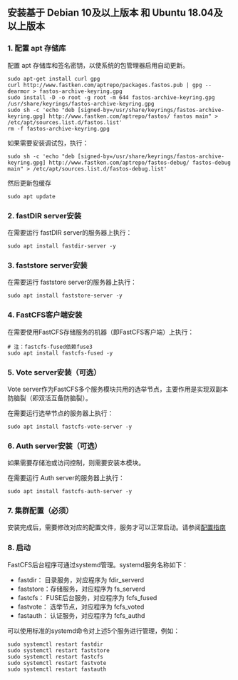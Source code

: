 
## 安装基于 Debian 10及以上版本 和 Ubuntu 18.04及以上版本


### 1. 配置 apt 存储库

配置 apt 存储库和签名密钥，以使系统的包管理器启用自动更新。

```shell
sudo apt-get install curl gpg
curl http://www.fastken.com/aptrepo/packages.fastos.pub | gpg --dearmor > fastos-archive-keyring.gpg
sudo install -D -o root -g root -m 644 fastos-archive-keyring.gpg /usr/share/keyrings/fastos-archive-keyring.gpg
sudo sh -c 'echo "deb [signed-by=/usr/share/keyrings/fastos-archive-keyring.gpg] http://www.fastken.com/aptrepo/fastos/ fastos main" > /etc/apt/sources.list.d/fastos.list'
rm -f fastos-archive-keyring.gpg
```

如果需要安装调试包，执行：
```shell
sudo sh -c 'echo "deb [signed-by=/usr/share/keyrings/fastos-archive-keyring.gpg] http://www.fastken.com/aptrepo/fastos-debug/ fastos-debug main" > /etc/apt/sources.list.d/fastos-debug.list'
```


然后更新包缓存
```
sudo apt update
```

### 2. fastDIR server安装

在需要运行 fastDIR server的服务器上执行：
```shell
sudo apt install fastdir-server -y
```

### 3. faststore server安装

在需要运行 faststore server的服务器上执行：
```shell
sudo apt install faststore-server -y
```

### 4. FastCFS客户端安装

在需要使用FastCFS存储服务的机器（即FastCFS客户端）上执行：
```shell
# 注：fastcfs-fused依赖fuse3
sudo apt install fastcfs-fused -y
```

### 5. Vote server安装（可选）

Vote server作为FastCFS多个服务模块共用的选举节点，主要作用是实现双副本防脑裂（即双活互备防脑裂）。

在需要运行选举节点的服务器上执行：
```shell
sudo apt install fastcfs-vote-server -y
```

### 6. Auth server安装（可选）

如果需要存储池或访问控制，则需要安装本模块。

在需要运行 Auth server的服务器上执行：
```shell
sudo apt install fastcfs-auth-server -y
```

### 7. 集群配置（必须）

安装完成后，需要修改对应的配置文件，服务才可以正常启动。请参阅[配置指南](CONFIGURE-zh_CN.md)


### 8. 启动

FastCFS后台程序可通过systemd管理。systemd服务名称如下：

  * fastdir： 目录服务，对应程序为 fdir_serverd
  * faststore：存储服务，对应程序为 fs_serverd
  * fastcfs： FUSE后台服务，对应程序为 fcfs_fused
  * fastvote： 选举节点，对应程序为 fcfs_voted
  * fastauth： 认证服务，对应程序为 fcfs_authd

可以使用标准的systemd命令对上述5个服务进行管理，例如：
```shell
sudo systemctl restart fastdir
sudo systemctl restart faststore
sudo systemctl restart fastcfs
sudo systemctl restart fastvote
sudo systemctl restart fastauth
```
